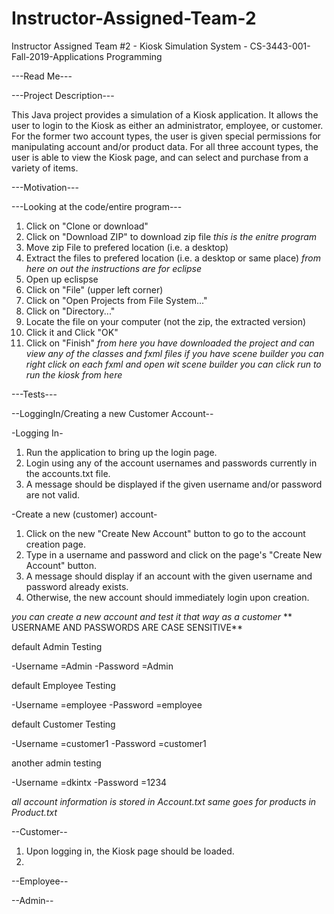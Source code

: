 # Instructor-Assigned-Team-2
Instructor Assigned Team #2 - Kiosk Simulation System - CS-3443-001-Fall-2019-Applications Programming



---Read Me---



---Project Description---

This Java project provides a simulation of a Kiosk application. It allows the user to login to the Kiosk as either an administrator, employee, or customer. For the former two account types, the user is given special permissions for manipulating account and/or product data. For all three account types, the user is able to view the Kiosk page, and can select and purchase from a variety of items.

---Motivation---

---Looking at the code/entire program---

1. Click on "Clone or download"
2. Click on "Download ZIP" to download zip file
*this is the enitre program*
3. Move zip File to prefered location (i.e. a desktop)
4. Extract the files to prefered location (i.e. a desktop or same place)
*from here on out the instructions are for eclipse*
5. Open up eclispse
6. Click on "File" (upper left corner)
7. Click on "Open Projects from File System..."
8. Click on "Directory..."
9. Locate the file on your computer (not the zip, the extracted version)
10. Click it and Click "OK"
11. Click on "Finish"
*from here you have downloaded the project and can view any of the classes and fxml files*
*if you have scene builder you can right click on each fxml and open wit scene builder*
*you can click run to run the kiosk from here*


---Tests---

--LoggingIn/Creating a new Customer Account--

-Logging In-

1. Run the application to bring up the login page.
2. Login using any of the account usernames and passwords currently in the accounts.txt file.
3. A message should be displayed if the given username and/or password are not valid.

-Create a new (customer) account-

1. Click on the new "Create New Account" button to go to the account creation page.
2. Type in a username and password and click on the page's "Create New Account" button.
3. A message should display if an account with the given username and password already exists.
4. Otherwise, the new account should immediately login upon creation.

*you can create a new account and test it that way as a customer*
** USERNAME AND PASSWORDS ARE CASE SENSITIVE**

default Admin Testing

-Username =Admin
-Password =Admin

default Employee Testing

-Username =employee
-Password =employee

default Customer Testing

-Username =customer1
-Password =customer1

another admin testing

-Username =dkintx
-Password =1234

*all account information is stored in Account.txt*
*same goes for products in Product.txt*

--Customer--

1. Upon logging in, the Kiosk page should be loaded.
2.


--Employee--


--Admin--
